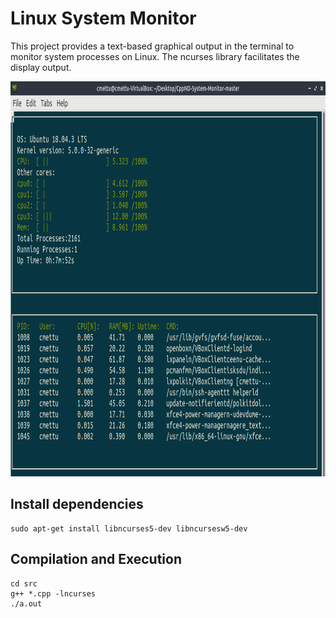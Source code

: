 # Linux System Monitor
This project provides a text-based graphical output in the terminal to monitor system processes on Linux. The ncurses library facilitates the display output.

<img src="run.png" width="873" height="632" />

## Install dependencies
```
sudo apt-get install libncurses5-dev libncursesw5-dev
```
## Compilation and Execution
```
cd src
g++ *.cpp -lncurses
./a.out
```
